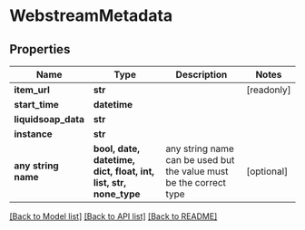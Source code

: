 # WebstreamMetadata


## Properties
Name | Type | Description | Notes
------------ | ------------- | ------------- | -------------
**item_url** | **str** |  | [readonly] 
**start_time** | **datetime** |  | 
**liquidsoap_data** | **str** |  | 
**instance** | **str** |  | 
**any string name** | **bool, date, datetime, dict, float, int, list, str, none_type** | any string name can be used but the value must be the correct type | [optional]

[[Back to Model list]](../README.md#documentation-for-models) [[Back to API list]](../README.md#documentation-for-api-endpoints) [[Back to README]](../README.md)


